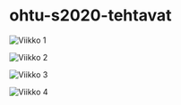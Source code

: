 # ohtu-s2020-tehtavat

![Viikko 1](https://github.com/VirtualAkseli/ohtu-s2020-tehtavat/tree/main/viikko1)

![Viikko 2](https://github.com/VirtualAkseli/ohtu-s2020-tehtavat/tree/main/viikko2)

![Viikko 3](https://github.com/VirtualAKseli/ohtu-s2020-tehtavat/tree/main/viikko3)

![Viikko 4](https://github.com/VirtualAKseli/ohtu-s2020-tehtavat/tree/main/viikko4)

